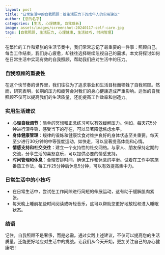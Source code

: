 ```yaml
---
layout: post
title: "日常生活中的自我照顾：给生活压力下的成年人的实用建议"
author: [您的名字]
categories: [生活, 心理健康, 自我成长]
image: assets/images/screenshot-20240117-self-care.jpg
tags: [自我照顾, 生活压力, 心理健康, 生活技巧, 时间管理]
---
```


在繁忙的工作和紧张的生活节奏中，我们常常忘记了最重要的一件事：照顾自己。每当工作结束，我们身心疲惫，却往往选择继续忽视自己的需求。本文将探讨如何在日常生活中实现有效的自我照顾，帮助我们应对生活中的压力。

### 自我照顾的重要性
在这个快节奏的世界里，我们往往为了追求事业和生活目标而牺牲了自我照顾。然而，研究表明，长期的压力和疲劳会对我们的身心健康造成严重影响。适当的自我照顾不仅可以提高我们的生活质量，还能提高工作效率和创造力。

### 实用生活建议
- **心理自我调节**：简单的冥想和正念练习可以有效缓解压力。例如，每天花5分钟进行深呼吸，感受当下的存在，可以显著降低焦虑水平。
- **身体健康管理**：规律的锻炼和健康饮食对维护良好的身体状态至关重要。每天至少进行30分钟的中等强度运动，如快走，可以显著提高体能和心情。
- **情感支持和社交交往**：建立一个支持性的社交网络。与家人、朋友保持定期的交流，分享生活的喜怒哀乐，可以提供必要的情感支持。
- **时间管理和休息**：合理安排时间，确保工作和休息的平衡。试着在工作中实施番茄工作法，每工作25分钟后休息5分钟，可以有效提高集中力。

### 日常生活中的小技巧
- 在日常生活中，尝试在工作间隙进行简短的伸展运动，这有助于缓解肌肉紧张。
- 每天晚上睡前花些时间阅读或听轻音乐，这可以帮助您更好地放松和进入睡眠状态。

### 结语
记住，自我照顾不是奢侈，而是必需。通过实践上述建议，不仅可以提高您的生活质量，还能更好地应对生活中的挑战。让我们从今天开始，更加关注自己的身心健康吧！
